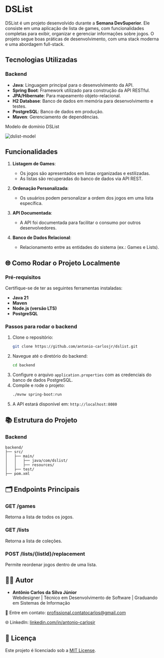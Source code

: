 # DSList

DSList é um projeto desenvolvido durante a **Semana DevSuperior**. 
Ele consiste em uma aplicação de lista de games, com funcionalidades completas para exibir, organizar e gerenciar informações sobre jogos. 
O projeto segue boas práticas de desenvolvimento, com uma stack moderna e uma abordagem full-stack.

## Tecnologias Utilizadas

### Backend
- **Java**: Linguagem principal para o desenvolvimento da API.
- **Spring Boot**: Framework utilizado para construção da API RESTful.
- **JPA/Hibernate**: Para mapeamento objeto-relacional.
- **H2 Database**: Banco de dados em memória para desenvolvimento e testes.
- **PostgreSQL**: Banco de dados em produção.
- **Maven**: Gerenciamento de dependências.

Modelo de domínio DSList

![dslist-model](https://github.com/user-attachments/assets/9e96723f-bf61-4505-a5a0-2216ced305bc)

## Funcionalidades

1. **Listagem de Games**: 
   - Os jogos são apresentados em listas organizadas e estilizadas.
   - As listas são recuperadas do banco de dados via API REST.

2. **Ordenação Personalizada**:
   - Os usuários podem personalizar a ordem dos jogos em uma lista específica.

3. **API Documentada**:
   - A API foi documentada para facilitar o consumo por outros desenvolvedores.

4. **Banco de Dados Relacional**:
   - Relacionamento entre as entidades do sistema (ex.: Games e Lists).


## 🌐 Como Rodar o Projeto Localmente

### Pré-requisitos
Certifique-se de ter as seguintes ferramentas instaladas:
- **Java 21**
- **Maven**
- **Node.js (versão LTS)**
- **PostgreSQL**

### Passos para rodar o backend
1. Clone o repositório:
   ```bash
   git clone https://github.com/antonio-carlosjr/dslist.git
   ```
2. Navegue até o diretório do backend:
   ```bash
   cd backend
   ```
3. Configure o arquivo `application.properties` com as credenciais do banco de dados PostgreSQL.
4. Compile e rode o projeto:
   ```bash
   ./mvnw spring-boot:run
   ```
5. A API estará disponível em: `http://localhost:8080`


## 📚 Estrutura do Projeto

### Backend
```
backend/
├── src/
│   ├── main/
│   │   ├── java/com/dslist/
│   │   ├── resources/
│   ├── test/
├── pom.xml
```


## 🗂️ Endpoints Principais

### GET /games
Retorna a lista de todos os jogos.

### GET /lists
Retorna a lista de coleções.

### POST /lists/{listId}/replacement
Permite reordenar jogos dentro de uma lista.

## 🧑‍💻 Autor

- **Antônio Carlos da Silva Júnior**  
  Webdesigner | Técnico em Desenvolvimento de Software | Graduando em Sistemas de Informação

📧 Entre em contato: [profissional.contatocarlos@gmail.com](mailto:profissional.contatocarlos@gmail.com)

🌐 LinkedIn: [linkedin.com/in/antonio-carlosjr](https://linkedin.com/in/antonio-carlosjr)

## 📜 Licença

Este projeto é licenciado sob a [MIT License](https://opensource.org/licenses/MIT).
